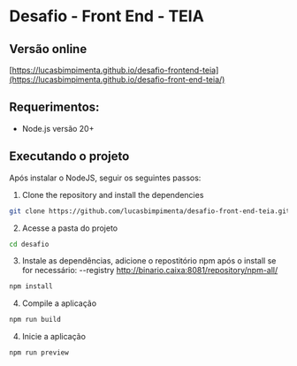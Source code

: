 # Desafio - Front End - TEIA

## Versão online
[https://lucasbimpimenta.github.io/desafio-frontend-teia](https://lucasbimpimenta.github.io/desafio-front-end-teia/)

## Requerimentos:

- Node.js versão 20+

## Executando o projeto

Após instalar o NodeJS, seguir os seguintes passos:

1. Clone the repository and install the dependencies
```bash
git clone https://github.com/lucasbimpimenta/desafio-front-end-teia.git desafio
```
2. Acesse a pasta do projeto
```bash
cd desafio
```
3. Instale as dependências, adicione o repostitório npm após o install se for necessário: 
--registry http://binario.caixa:8081/repository/npm-all/
```bash
npm install
```

4. Compile a aplicação
```bash
npm run build
```
4. Inicie a aplicação
```bash
npm run preview
```
